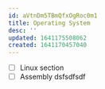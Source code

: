 ```yaml
---
id: aVtnDm5TBmQfxOgRoc0m1
title: Operating System
desc: ''
updated: 1641175508062
created: 1641170457040
---
```


- [ ] Linux section
- [ ] Assembly
      dsfsdfsdf

